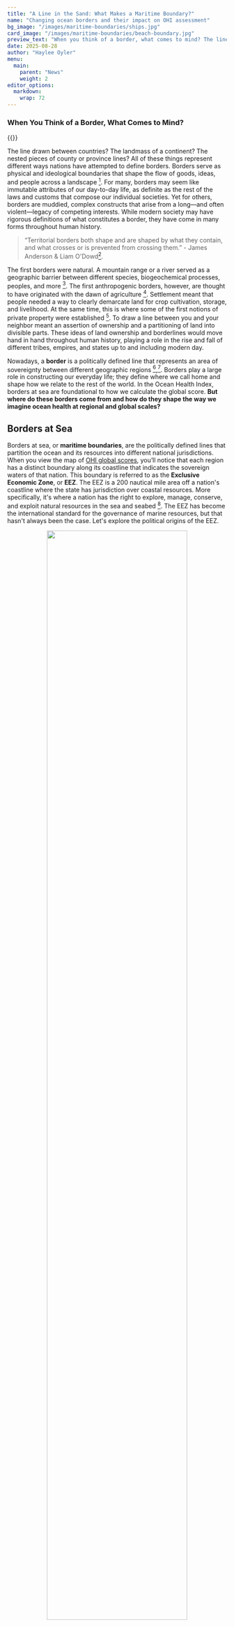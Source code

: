 ```yaml
---
title: "A Line in the Sand: What Makes a Maritime Boundary?"
name: "Changing ocean borders and their impact on OHI assessment"
bg_image: "/images/maritime-boundaries/ships.jpg"
card_image: "/images/maritime-boundaries/beach-boundary.jpg"
preview_text: "When you think of a border, what comes to mind? The line drawn between countries? The landmass of a continent?"
date: 2025-08-28
author: "Haylee Oyler"
menu:
  main:
    parent: "News"
    weight: 2
editor_options:
  markdown:
    wrap: 72
---
```


### When You Think of a Border, What Comes to Mind?

{{<newsHead>}}

The line drawn between countries? The landmass of a continent? The nested pieces of county or province lines? All of these things represent different ways nations have attempted to define borders. Borders serve as physical and ideological boundaries that shape the flow of goods, ideas, and people across a landscape [^1]. For many, borders may seem like immutable attributes of our day-to-day life, as definite as the rest of the laws and customs that compose our individual societies. Yet for others, borders are muddied, complex constructs that arise from a long—and often violent—legacy of competing interests. While modern society may have rigorous definitions of what constitutes a border, they have come in many forms throughout human history. 

> “Territorial borders both shape and are shaped by what they contain, and what crosses or is prevented from crossing them.” - James Anderson & Liam O'Dowd[^2]. 

The first borders were natural. A mountain range or a river served as a geographic barrier between different species, biogeochemical processes, peoples, and more [^3]. The first anthropogenic borders, however, are thought to have originated with the dawn of agriculture [^4]. Settlement meant that people needed a way to clearly demarcate land for crop cultivation, storage, and livelihood. At the same time, this is where some of the first notions of private property were established [^4]. To draw a line between you and your neighbor meant an assertion of ownership and a partitioning of land into divisible parts. These ideas of land ownership and borderlines would move hand in hand throughout human history, playing a role in the rise and fall of different tribes, empires, and states up to and including modern day. 

Nowadays, a **border** is a politically defined line that represents an area of sovereignty between different geographic regions [^5],[^6]. Borders play a large role in constructing our everyday life; they define where we call home and shape how we relate to the rest of the world. In the Ocean Health Index, borders at sea are foundational to how we calculate the global score. **But where do these borders come from and how do they shape the way we imagine ocean health at regional and global scales?**

## Borders at Sea

Borders at sea, or **maritime boundaries**, are the politically defined lines that partition the ocean and its resources into different national jurisdictions. When you view the map of [OHI global scores](“/global-scores/”), you’ll notice that each region has a distinct boundary along its coastline that indicates the sovereign waters of that nation. This boundary is referred to as the **Exclusive Economic Zone**, or **EEZ**. The EEZ is a 200 nautical mile area off a nation's coastline where the state has jurisdiction over coastal resources. More specifically, it's where a nation has the right to explore, manage, conserve, and exploit natural resources in the sea and seabed [^7]. The EEZ has become the international standard for the governance of marine resources, but that hasn't always been the case. Let's explore the political origins of the EEZ. 

<center>
<img src="/images/maritime-boundaries/map-molleweide.png" style="width: 80%; height: 80%"/>
<p>A global map of Exclusive Economic Zones, colored by OHI score</p>
</center>

<br>

### The EEZ: a Short and Sweet History

Maritime boundaries are historically even more nebulous than their terrestrial counterparts. While it is possible to define landmasses with fences or walls, there is no easy solution to drawing lines at sea. Furthermore, the concept of ownership of marine waters arose much later in political history than land ownership. One of the first sovereign claims to seabed resources was made in the 1945 United States presidential proclamation [^8], which asserted jurisdictional control over natural resources on the continental shelf—the area of seabed around a landmass where the water is relatively shallow. Happening concurrently was the creation of Exclusive Fishery Zones (EFZ) in parts of Latin America. In 1947, Chile and Peru declared a 200 nautical mile (nm) zone off the coast where they would control marine resources and maintain navigational rights [^9]. This 200nm zone would become the foundation for the EEZ we know today. 

Over the next 30 years, a multitude of laws across Latin America, Asia, and Africa would be created that further refined a country’s jurisdictional rights regarding marine and coastal resources [^9]. These declarations touched on many aspects of coastal law: from seabed and seafloor resources, to prioritizing conservation efforts, to asserting the interests of landlocked states. All of these would become foundational for the definitive creation of a formal Exclusive Economic Zone in the 1982 United Nations Convention on the Law of the Sea.

The **UN Convention on the Law of the Sea**, or **UNCLOS**, is a comprehensive international treaty that established a legal framework for all activities in the world's oceans and seas [^10]. Broadly speaking, the UNCLOS defined maritime boundaries at multiple scales, established international governing bodies, and outlined rights and responsibilities of participating states [^11]. The UNCLOS has become the definitive authority for laws and regulations concerning global oceans and the resources contained therein. 

The EEZ boundary you see in the OHI global map comes from the maritime zones defined in the UNCLOS. There are several zones included in the definition, including the territorial sea that extends 12nm from the coast, the EEZ that extends 200nm, and the high seas past 200nm free from any national jurisdiction [^9]. 

<center>
<img src="/images/maritime-boundaries/mar-zones2.jpg" style="width: 80%; height: 80%"/>
<p> UNCLOS Maritime Zones (<a href = "https://www.marineinsight.com/maritime-law/understanding-international-waters-boundaries-jurisdiction-and-legal-implications/">source</a>)</p>
</center>

<br>



## Disputed Territories

While the UNCLOS made great strides in unifying global consensus around maritime boundaries, the EEZ was not a one-size-fits-all solution. What happens when the EEZ borders of two sovereign nations overlap? How do you manage declining fish populations with unequal distribution across political lines? These are just a few examples of the conflicts that can lead to a **border dispute**, or a disagreement between different political actors over the precise location or ownership of a particular geographic boundary [^12],[^13]. These border disputes occur all over the world and are often tense, complex, and ever-changing phenomena. In the OHI framework, they show up as **disputed territories**, or regions shaded gray on the global score map. 

<center>
<img src="/images/maritime-boundaries/oceania.png" style="width: 80%; height: 80%"/>
<p>Overlapping EEZs in Oceania and Southeast Asia</p>
</center>

<br>

### Maritime Boundaries in a Changing Climate

As climate change continues to drive our ecosystems towards extremes, these **border disputes are only going to increase in frequency**. Sea-level rise is already beginning to physically redraw coastlines, changing the baselines from which the maritime zones are measured and thus their overall size [^14]. And as low-lying islands shrink—or even disappear—questions arise about whether their EEZs persist, contract, or vanish altogether. Meanwhile, shifting fish stocks and migratory patterns driven by warming oceans are already altering the distribution of vital resources, putting additional pressure on existing boundaries [^15]. In the Arctic, melting ice is opening new navigable passages and exposing untapped resources, leading to a flurry of jurisdictional claims [^16]. 

>These tensions underscore that maritime boundaries are just as fluid as the seas they attempt to define, and the dynamic nature of our marine ecosystems is going to test the socio-political structures we have constructed around them.

To manage these pressures, states have turned to a mix of bilateral treaties, international arbitration, and joint-development agreements [^17]. Bodies like the International Court of Justice and the International Tribunal for the Law of the Sea have helped resolve disputes through legal rulings, while joint resource-sharing pacts allow countries to avoid escalation while still benefiting economically [^18]. These solutions highlight that cooperation, rather than unilateral assertion, is often the most sustainable path forward [^19].

So far, we've seen that boundaries change for a number of reasons—political, economic, ecological. But **what do these shifting maritime boundaries mean for the Ocean Health Index?** Because scores are calculated within the framework of EEZs, the implications are significant. Any shift in boundaries reshapes how we measure a nation’s performance. A country’s apparent progress or decline may reflect not just ecological realities but also the way its maritime borders are defined. In this sense, the fluidity of boundaries directly influences our understanding of ocean health and stewardship, reminding us that the environment cannot be divorced from the political and social frameworks in which it is embedded.

## Beyond Ownership

The discussion of borders, both terrestrial and marine, rests on one vital assumption: that land and sea are things that can be owned. The concept of private property is a deeply ingrained framework of modern society, so much so that its legitimacy is almost never called into question. Yet, it is not the only frame with which people have imagined their relationship to the Earth. Indigenous nations around the world have long held a different perspective on land-relations, centering care and stewardship of natural spaces in the same way one might care for a loved one [^20]. 

Across the globe, Indigenous ocean stewardship offers powerful examples of alternatives to ownership-based management. In Hawai‘i, traditional stewardship practices offer a vivid reminder that the ocean can be managed through care rather than control. Systems such as the kapu placed strict, seasonal restrictions on harvesting certain fish species, allowing populations to recover and ensuring abundance for future generations [^21]. These rules are deeply cultural, rooted in respect for the ocean as a living relative rather than a resource to be managed. Today, Hawaiian communities are revitalizing these practices through community-based subsistence fishing and co-management programs that blend Indigenous knowledge with modern science [^22]. 

As rising seas, shifting resources, and contested EEZs reshape the map, the Ocean Health Index will need to adapt, incorporating changing borders while also recognizing that boundaries are only one way to measure human-ocean relationships. By engaging with alternative frames of stewardship, we open the door to different results, ones that may highlight resilience, equity, and sustainability beyond the limits of political lines.


### *References*

[^1]: **1**. Diener, A.C. & Hagen, J. (2009). Theorizing Borders in a ‘Borderless World’: Globalization, Territory and Identity. Geography Compass, 3, 1196–1216. DOI: <https://doi.org/10.1111/j.1749-8198.2009.00230.x> 

[^2]: **2**. James Anderson & Liam O'Dowd (1999) Borders, Border Regions and
Territoriality: Contradictory Meanings, Changing Significance, Regional Studies, 33:7, 593-604, <http://dx.doi.org/10.1080/00343409950078648>

[^3]: **3**. Simmons, B.A. (2005). Rules Over Real Estate: Trade, Territorial Conflict, and International Borders as Institutions. <https://papers.ssrn.com/abstract=1518016>

[^4]: **4**. Earle, T. (2000). Archaeology, Property, and Prehistory. Annual Review of Anthropology, 29, 39–60. <https://doi.org/10.1146/annurev.anthro.29.1.39>

[^5]: **5**. Paasi, A. (1999). Boundaries as Social Practice and Discourse: The Finnish‐Russian Border. Regional Studies, 33, 669–680. <https://doi.org/10.1080/00343409950078701> 

[^6]: **6**. Newman, D. (2003). On borders and power: A theoretical framework. Journal of Borderlands Studies, 18, 13–25. <https://doi.org/10.1080/08865655.2003.9695598>

[^7]: **7**. Overview - Convention & Related Agreements. (2025). . Available at: <https://www.un.org/depts/los/convention_agreements/convention_overview_convention.htm> Last accessed 2 September 2025.

[^8]: **8**. Proclamation No. 2668. Policy of the United States with Respect to Coastal Fisheries in Certain Areas of the High Seas. 28 September 1945, 10 Fed. Reg. 12304. <https://www.archives.gov/federal-register/codification/proclamations/02668.html>

[^9]: **9**. Nandan, S.N. (2025). THE EXCLUSIVE ECONOMIC ZONE: A HISTORICAL PERSPECTIVE. Available at: <https://www.fao.org/4/s5280t/s5280t0p.htm> Last accessed 1 September 2025. 

[^10]: **10**. PREAMBLE TO THE UNITED NATIONS CONVENTION ON THE LAW OF THE SEA. (2025).Available at: <https://www.un.org/depts/los/convention_agreements/texts/unclos/part5.htm> Last accessed 30 August 2025. 

[^11]: **11**. Peters, A. & Wolfrum, R. (2025). Exclusive Economic Zone. Oxford Public International Law. Available at: <https://opil.ouplaw.com/display/10.1093/law:epil/9780199231690/law-9780199231690-e1156> Last accessed 3 September 2025.

[^12]: **12**. Østhagen, A. (2020). Maritime boundary disputes: What are they and why do they matter? Marine Policy, 120, 104118. <https://doi.org/10.1016/j.marpol.2020.104118>

[^13]: **13**. Diehl, P.F. (2008). Territorial Disputes. In: Encyclopedia of Violence, Peace, & Conflict (Second Edition) (ed. Kurtz, L.). Academic Press, Oxford, pp. 2078–2087. <https://www.sciencedirect.com/science/article/pii/B9780123739858001744> 

[^14]: **14**. Caron, D.D. (2014). When Law Makes Climate Change Worse: Rethinking the Law of Baselines in Light of a Rising Sea Level. <https://papers.ssrn.com/abstract=2506545>

[^15]: **15**. Cheung, W.W.L., Lam, V.W.Y., Sarmiento, J.L., Kearney, K., Watson, R. & Pauly, D. (2009). Projecting global marine biodiversity impacts under climate change scenarios. Fish and Fisheries, 10, 235–251. <https://doi.org/10.1111/j.1467-2979.2008.00315.x>

[^16]: **16**. Young, O.R. (2009). Whither the Arctic? Conflict or cooperation in the circumpolar north. Polar Record, 45, 73–82. <https://doi.org/10.1017/S0032247408007791>

[^17]: **17**. Ásgeirsdóttir, Á. & Steinwand, M.C. (2018). Distributive Outcomes in Contested Maritime Areas: The Role of Inside Options in Settling Competing Claims. Journal of Conflict Resolution, 62, 1284–1313. <https://doi.org/10.1177/0022002716677568>

[^18]: **18**. Byers, M. & Østhagen, A. (2025). Settling Maritime Boundaries: Why Some Countries Find It Easy, and Others Do Not. ResearchGate. <http://dx.doi.org/10.1163/9789004380271_028> 

[^19]: **19**. Ásgeirsdóttir, Á. & Steinwand, M. (2015). Dispute settlement mechanisms and maritime boundary settlements. Rev Int Organ, 10, 119–143. <https://doi.org/10.1007/s11558-015-9217-9>

[^20]: **20**. Kimmerer, R. (n.d.). Restoration and Reciprocity: The Contributions of Traditional Ecological Knowledge. In: ResearchGate. <http://dx.doi.org/10.5822/978-1-61091-039-2_18> 

[^21]: **21**. Friedlander, A., Shackeroff, J.M. & Kittinger, J.M. (2025). Customary Marine Resource Knowledge and Use in Contemporary Hawai’i. ResearchGate. <http://dx.doi.org/10.2984/67.3.10> 

[^22]: **22**. Vaughan, M.B. & Vitousek, P.M. (2013). Mahele: Sustaining Communities through Small-Scale Inshore Fishery Catch and Sharing Networks1. pasc, 67, 329–344. <https://doi.org/10.2984/67.3.3>
